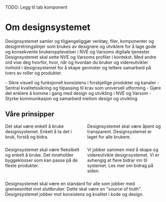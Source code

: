 <PageHeader title="Introduksjon" imagePath="intro" pageLevel=1></PageHeader>
TODO: Legg til tab komponent

# Om designsystemet

Designsystemet samler og tilgjengeliggjør verktøy, filer, komponenter og designretningslinjer som brukes av designere og utviklere for å lage gode og konsekvente brukeropplevelser i NVE og Varsoms digitale tjenester. Designsystemet skal sette NVE og Varsoms profiler i kontekst. Med andre ord vise deg hvorfor, hvor, når og hvordan du bruker og videreutvikler innhold i designsystemet for å skape gevinster og tettere samarbeid på tvers av roller og produkter.

<nve-message-card title="Designsystemets formål">
<span>- Sikre visuell og funksjonell konsistens i forskjellige produkter og kanaler</span>
<span>- Sentral kvalitetssikring og tilpassing til krav som universell utforming</span>
<span>- Gjøre det enklere å komme i gang med design og utvikling i NVE og Varsom</span>
<span>- Styrke kommunikasjon og samarbeid mellom design og utvikling</span>
</nve-message-card>

## Våre prinsipper

<div class="two-card-container">
    <Card variant="nve-card" title="Enkelhet">Det skal være enkelt å bruke designsystemet. Enkelt å ta det i bruk, forstå og bidra.</Card>
    <Card variant="nve-card" title="Åpent">Designsystemet skal være åpent og transparent. Designsystemet er laget for alle brukere.</Card>
    <Card variant="nve-card" title="Fleksibilitet">Designsystemet skal være fleksibelt og enkelt å bruke. Det inneholder byggeklosser som kan passe på de fleste produkter.</Card>
    <Card variant="nve-card" title="Bidrag">Vi jobber sammen med å skape og videreutvikle designsystemet. Vi er avhengig at flere bidrar inn til systemet. Les mer om bidrag på siden.</Card>
    <Card variant="nve-card" title="Standarder">Designsystemet skal være en standard for alle som jobber med grensesnittet mot sluttbruker. Dette skal være en "source of truth". Designsystemet jobber mot konsistens og kvalitet i kode og design.</Card>
</div>

<style>
.two-card-container {
    display: flex;
    flex-wrap: wrap;
    gap: var(--spacing-medium, 24px);
}

.two-card-container > * {
    flex: 1 1 calc(50% - var(--spacing-medium, 24px));
    box-sizing: border-box;
}
</style>
